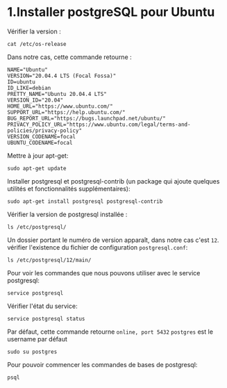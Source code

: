 # 1.Installer postgreSQL pour Ubuntu
Vérifier la version :
```sbtshell
cat /etc/os-release
```
Dans notre cas, cette commande retourne :
```sbtshell
NAME="Ubuntu"
VERSION="20.04.4 LTS (Focal Fossa)"
ID=ubuntu
ID_LIKE=debian
PRETTY_NAME="Ubuntu 20.04.4 LTS"
VERSION_ID="20.04"
HOME_URL="https://www.ubuntu.com/"
SUPPORT_URL="https://help.ubuntu.com/"
BUG_REPORT_URL="https://bugs.launchpad.net/ubuntu/"
PRIVACY_POLICY_URL="https://www.ubuntu.com/legal/terms-and-policies/privacy-policy"
VERSION_CODENAME=focal
UBUNTU_CODENAME=focal
```
Mettre à jour apt-get:
```sbtshell
sudo apt-get update 
```
Installer postgresql et postgresql-contrib (un package qui ajoute quelques utilités et fonctionnalités supplémentaires):
```sbtshell
sudo apt-get install postgresql postgresql-contrib
```
Vérifier la version de postgresql installée :
```sbtshell
ls /etc/postgresql/
```
Un dossier portant le numéro de version apparaît, dans notre cas c'est ```12```.
vérifier l'existence du fichier de configuration ```postgresql.conf```:
```sbtshell
ls /etc/postgresql/12/main/ 
```
Pour voir les commandes que nous pouvons utiliser avec le service postgresql:
```sbtshell
service postgresql
```
Vérifier l'état du service:
```sbtshell
service postgresql status
```
Par défaut, cette commande retourne ```online, port 5432```
```postgres``` est le username par défaut
```sbtshell
sudo su postgres 
```
Pour pouvoir commencer les commandes de bases de postgresql:
```sbtshell
psql
```
